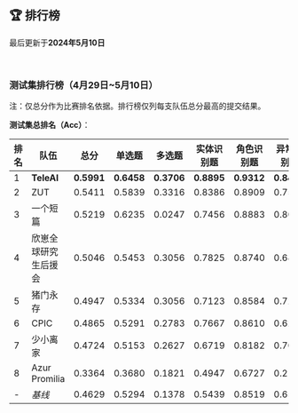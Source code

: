 
<br/>

## 🏆 排行榜

<p class="text-center">最后更新于<strong>2024年5月10日</strong></p>

<br/>

### 测试集排行榜（4月29日~5月10日）

<p>注：仅总分作为比赛排名依据。排行榜仅列每支队伍总分最高的提交结果。</p>

**测试集总排名（Acc）**：

| 排名 | 队伍     | 总分  | 单选题  | 多选题  | 实体识别题 | 角色识别题 | 异常识别题 | 空间推理题 | 异形同义题 |
| ---- | -------- | ------ | ------ | ------ | ------- | ------- | ------- | ------- | ------- |
| 1    | **TeleAI** | **0.5991** | **0.6458** | **0.3706** | **0.8895** | **0.9312** | **0.8440** | **0.3471** | **0.5538** |
| 2    | ZUT | 0.5411 | 0.5839 | 0.3316 | 0.8386 | 0.8909 | 0.7540 | 0.3142 | 0.4138 |
| 3    | 一个短篇 | 0.5219 | 0.6235 | 0.0247 | 0.7456 | 0.8883 | 0.8060 | 0.2721 | 0.4569 |
| 4    | 欣崽全球研究生后援会 | 0.5046 | 0.5453 | 0.3056 | 0.7825 | 0.8740 | 0.6860 | 0.3235 | 0.2523 |
| 5    | 猪门永存 | 0.4947 | 0.5334 | 0.3056 | 0.7123 | 0.8584 | 0.7220 | 0.2770 | 0.3815 |
| 6    | CPIC | 0.4865 | 0.5291 | 0.2783 | 0.7667 | 0.8610 | 0.6220 | 0.2603 | 0.4031 |
| 7    | 少小离家 | 0.4724 | 0.5153 | 0.2627 | 0.6719 | 0.8182 | 0.7000 | 0.2735 | 0.3369 |
| 8    | Azur Promilia | 0.3364 | 0.3680 | 0.1821 | 0.4947 | 0.6727 | 0.2160 | 0.2172 | 0.2662 |
| - | <span style="color:var(--bs-secondary)">*基线*<span> | 0.4629 | 0.5294 | 0.1378 | 0.5439 | 0.8519 | 0.6560 | 0.2500 | 0.4508 |
